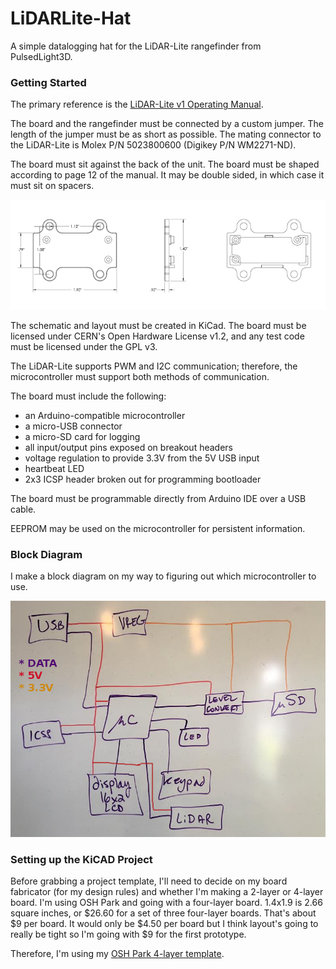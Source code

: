 # LiDARLite-Hat
A simple datalogging hat for the LiDAR-Lite rangefinder from PulsedLight3D.

### Getting Started

The primary reference is the <a href="https://github.com/PulsedLight3D/LIDAR-Lite-Documentation/raw/master/Docs/LIDAR-Lite-v1-docs.pdf">LiDAR-Lite v1 Operating Manual</a>. 

The board and the rangefinder must be connected by a custom jumper. The length of the jumper must be as short as possible. The mating connector to the LiDAR-Lite is Molex P/N 5023800600 (Digikey P/N WM2271-ND).

The board must sit against the back of the unit. The board must be shaped according to page 12 of the manual. It may be double sided, in which case it must sit on spacers. 

<img src="boardsize.png">

The schematic and layout must be created in KiCad. The board must be licensed under CERN's Open Hardware License v1.2, and any test code must be licensed under the GPL v3. 

The LiDAR-Lite supports PWM and I2C communication; therefore, the microcontroller must support both methods of communication. 

The board must include the following:

- an Arduino-compatible microcontroller 
- a micro-USB connector 
- a micro-SD card for logging 
- all input/output pins exposed on breakout headers
- voltage regulation to provide 3.3V from the 5V USB input 
- heartbeat LED 
- 2x3 ICSP header broken out for programming bootloader

The board must be programmable directly from Arduino IDE over a USB cable.

EEPROM may be used on the microcontroller for persistent information.

### Block Diagram

I make a block diagram on my way to figuring out which microcontroller to use. 

<img src="block-diagram.png">

### Setting up the KiCAD Project

Before grabbing a project template, I'll need to decide on my board fabricator (for my design rules) and whether I'm making a 2-layer or 4-layer board. I'm using OSH Park and going with a four-layer board. 1.4x1.9 is 2.66 square inches, or $26.60 for a set of three four-layer boards. That's about $9 per board. It would only be $4.50 per board but I think layout's going to really be tight so I'm going with $9 for the first prototype.

Therefore, I'm using my <a href="https://github.com/wickerbox/wickerlib/tree/master/templates/oshpark-4layer">OSH Park 4-layer template</a>. 

